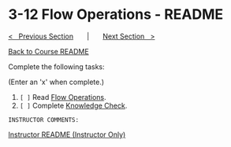 
# 3-12 Flow Operations - README

[<&nbsp;&nbsp; Previous Section](../3-11_competency_2_its_a_bomb/README.md) 
&nbsp;&nbsp;&nbsp;&nbsp;&nbsp; | &nbsp;&nbsp;&nbsp;&nbsp;&nbsp; 
[Next Section &nbsp;&nbsp;>](../3-13_control_flow/README.md)

[Back to Course README](../README.md)


Complete the following tasks:

(Enter an 'x' when complete.)

1. `[ ]` Read [Flow Operations](1_flow_operations.md).
2. `[ ]` Complete [Knowledge Check](2_knowledge_check.md).

```
INSTRUCTOR COMMENTS:  
```

[Instructor README (Instructor Only)](.instructor/README.md)


<!--- End of file. --->
